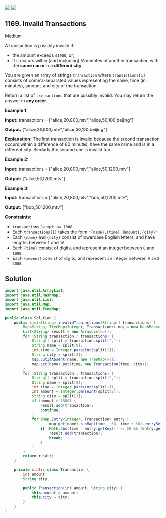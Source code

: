 [![](https://img.shields.io/github/stars/javadev/LeetCode-in-Java?label=Stars&style=flat-square)](https://github.com/javadev/LeetCode-in-Java)
[![](https://img.shields.io/github/forks/javadev/LeetCode-in-Java?label=Fork%20me%20on%20GitHub%20&style=flat-square)](https://github.com/javadev/LeetCode-in-Java/fork)

## 1169\. Invalid Transactions

Medium

A transaction is possibly invalid if:

*   the amount exceeds `$1000`, or;
*   if it occurs within (and including) `60` minutes of another transaction with the **same name** in a **different city**.

You are given an array of strings `transaction` where `transactions[i]` consists of comma-separated values representing the name, time (in minutes), amount, and city of the transaction.

Return a list of `transactions` that are possibly invalid. You may return the answer in **any order**.

**Example 1:**

**Input:** transactions = ["alice,20,800,mtv","alice,50,100,beijing"]

**Output:** ["alice,20,800,mtv","alice,50,100,beijing"]

**Explanation:** The first transaction is invalid because the second transaction occurs within a difference of 60 minutes, have the same name and is in a different city. Similarly the second one is invalid too.

**Example 2:**

**Input:** transactions = ["alice,20,800,mtv","alice,50,1200,mtv"]

**Output:** ["alice,50,1200,mtv"]

**Example 3:**

**Input:** transactions = ["alice,20,800,mtv","bob,50,1200,mtv"]

**Output:** ["bob,50,1200,mtv"]

**Constraints:**

*   `transactions.length <= 1000`
*   Each `transactions[i]` takes the form `"{name},{time},{amount},{city}"`
*   Each `{name}` and `{city}` consist of lowercase English letters, and have lengths between `1` and `10`.
*   Each `{time}` consist of digits, and represent an integer between `0` and `1000`.
*   Each `{amount}` consist of digits, and represent an integer between `0` and `2000`.

## Solution

```java
import java.util.ArrayList;
import java.util.HashMap;
import java.util.List;
import java.util.Map;
import java.util.TreeMap;

public class Solution {
    public List<String> invalidTransactions(String[] transactions) {
        Map<String, TreeMap<Integer, Transaction>> map = new HashMap<>();
        List<String> result = new ArrayList<>();
        for (String transaction : transactions) {
            String[] split = transaction.split(",");
            String name = split[0];
            int time = Integer.parseInt(split[1]);
            String city = split[3];
            map.putIfAbsent(name, new TreeMap<>());
            map.get(name).put(time, new Transaction(time, city));
        }
        for (String transaction : transactions) {
            String[] split = transaction.split(",");
            String name = split[0];
            int time = Integer.parseInt(split[1]);
            int amount = Integer.parseInt(split[2]);
            String city = split[3];
            if (amount > 1000) {
                result.add(transaction);
                continue;
            }
            for (Map.Entry<Integer, Transaction> entry :
                    map.get(name).subMap(time - 60, time + 60).entrySet()) {
                if (Math.abs(time - entry.getKey()) <= 60 && !entry.getValue().city.equals(city)) {
                    result.add(transaction);
                    break;
                }
            }
        }
        return result;
    }

    private static class Transaction {
        int amount;
        String city;

        public Transaction(int amount, String city) {
            this.amount = amount;
            this.city = city;
        }
    }
}
```